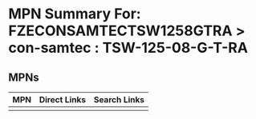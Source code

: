 



# MPN Summary For: FZECONSAMTECTSW1258GTRA > con-samtec : TSW-125-08-G-T-RA

## MPNs
  

|MPN|Direct Links|Search Links|
| :--- | :--- | :--- |
||||
